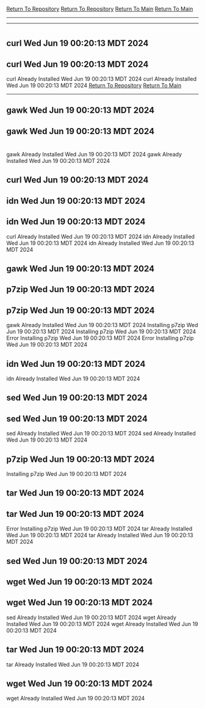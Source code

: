 [Return To Repository](https://github.com/DigitalWarrior/piholeparser/)
[Return To Repository](https://github.com/DigitalWarrior/piholeparser/)
[Return To Main](https://github.com/DigitalWarrior/piholeparser/blob/master/RecentRunLogs/Mainlog.md)
[Return To Main](https://github.com/DigitalWarrior/piholeparser/blob/master/RecentRunLogs/Mainlog.md)
____________________________________
____________________________________
# 
# 
## curl Wed Jun 19 00:20:13 MDT 2024
## curl Wed Jun 19 00:20:13 MDT 2024
curl Already Installed Wed Jun 19 00:20:13 MDT 2024
curl Already Installed Wed Jun 19 00:20:13 MDT 2024
[Return To Repository](https://github.com/DigitalWarrior/piholeparser/)
[Return To Main](https://github.com/DigitalWarrior/piholeparser/blob/master/RecentRunLogs/Mainlog.md)
____________________________________
## gawk Wed Jun 19 00:20:13 MDT 2024
## gawk Wed Jun 19 00:20:13 MDT 2024
# 
gawk Already Installed Wed Jun 19 00:20:13 MDT 2024
gawk Already Installed Wed Jun 19 00:20:13 MDT 2024
## curl Wed Jun 19 00:20:13 MDT 2024
## idn Wed Jun 19 00:20:13 MDT 2024
## idn Wed Jun 19 00:20:13 MDT 2024
curl Already Installed Wed Jun 19 00:20:13 MDT 2024
idn Already Installed Wed Jun 19 00:20:13 MDT 2024
idn Already Installed Wed Jun 19 00:20:13 MDT 2024
## gawk Wed Jun 19 00:20:13 MDT 2024
## p7zip Wed Jun 19 00:20:13 MDT 2024
## p7zip Wed Jun 19 00:20:13 MDT 2024
gawk Already Installed Wed Jun 19 00:20:13 MDT 2024
Installing p7zip Wed Jun 19 00:20:13 MDT 2024
Installing p7zip Wed Jun 19 00:20:13 MDT 2024
Error Installing p7zip Wed Jun 19 00:20:13 MDT 2024
Error Installing p7zip Wed Jun 19 00:20:13 MDT 2024
## idn Wed Jun 19 00:20:13 MDT 2024
idn Already Installed Wed Jun 19 00:20:13 MDT 2024
## sed Wed Jun 19 00:20:13 MDT 2024
## sed Wed Jun 19 00:20:13 MDT 2024
sed Already Installed Wed Jun 19 00:20:13 MDT 2024
sed Already Installed Wed Jun 19 00:20:13 MDT 2024
## p7zip Wed Jun 19 00:20:13 MDT 2024
Installing p7zip Wed Jun 19 00:20:13 MDT 2024
## tar Wed Jun 19 00:20:13 MDT 2024
## tar Wed Jun 19 00:20:13 MDT 2024
Error Installing p7zip Wed Jun 19 00:20:13 MDT 2024
tar Already Installed Wed Jun 19 00:20:13 MDT 2024
tar Already Installed Wed Jun 19 00:20:13 MDT 2024
## sed Wed Jun 19 00:20:13 MDT 2024
## wget Wed Jun 19 00:20:13 MDT 2024
## wget Wed Jun 19 00:20:13 MDT 2024
sed Already Installed Wed Jun 19 00:20:13 MDT 2024
wget Already Installed Wed Jun 19 00:20:13 MDT 2024
wget Already Installed Wed Jun 19 00:20:13 MDT 2024
## tar Wed Jun 19 00:20:13 MDT 2024
tar Already Installed Wed Jun 19 00:20:13 MDT 2024
## wget Wed Jun 19 00:20:13 MDT 2024
wget Already Installed Wed Jun 19 00:20:13 MDT 2024
